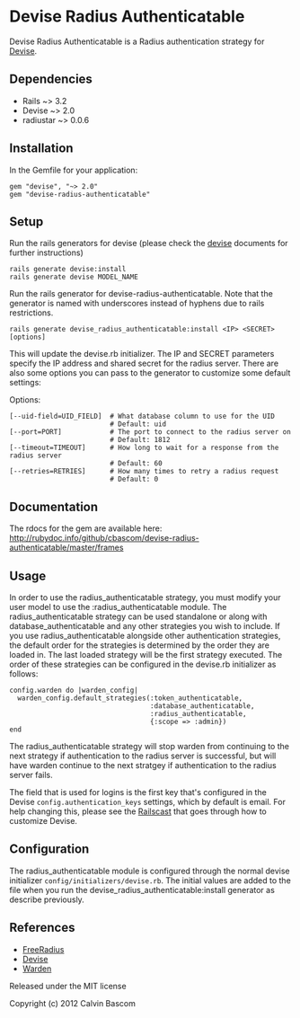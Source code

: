 Devise Radius Authenticatable
===========================

Devise Radius Authenticatable is a Radius authentication strategy for [Devise](http://github.com/plataformatec/devise).

Dependencies
------------

- Rails ~> 3.2
- Devise ~> 2.0
- radiustar ~> 0.0.6

Installation
------------

In the Gemfile for your application:

    gem "devise", "~> 2.0"
    gem "devise-radius-authenticatable"
    
Setup
-----

Run the rails generators for devise (please check the [devise](http://github.com/plataformatec/devise) documents for further instructions)

    rails generate devise:install
    rails generate devise MODEL_NAME

Run the rails generator for devise-radius-authenticatable.  Note that the generator is named with underscores instead of hyphens due to rails restrictions.

    rails generate devise_radius_authenticatable:install <IP> <SECRET> [options]

This will update the devise.rb initializer. The IP and SECRET parameters specify the IP address and shared secret for the radius server.  There are also some options you can pass to the generator to customize some default settings:

Options:

    [--uid-field=UID_FIELD]  # What database column to use for the UID
                             # Default: uid
    [--port=PORT]            # The port to connect to the radius server on
                             # Default: 1812
    [--timeout=TIMEOUT]      # How long to wait for a response from the radius server
                             # Default: 60
    [--retries=RETRIES]      # How many times to retry a radius request
                             # Default: 0

Documentation
-------------

The rdocs for the gem are available here: http://rubydoc.info/github/cbascom/devise-radius-authenticatable/master/frames

Usage
-----

In order to use the radius_authenticatable strategy, you must modify your user model to use the :radius_authenticatable module.  The radius_authenticatable strategy can be used standalone or along with database_authenticatable and any other strategies you wish to include. If you use radius_authenticatable alongside other authentication strategies, the default order for the strategies is determined by the order they are loaded in.  The last loaded strategy will be the first strategy executed. The order of these strategies can be configured in the devise.rb initializer as follows:

    config.warden do |warden_config|
      warden_config.default_strategies(:token_authenticatable,
                                       :database_authenticatable,
                                       :radius_authenticatable,
                                       {:scope => :admin})
    end

The radius_authenticatable strategy will stop warden from continuing to the next strategy if authentication to the radius server is successful, but will have warden continue to the next stratgey if authentication to the radius server fails.

The field that is used for logins is the first key that's configured in the Devise `config.authentication_keys` settings, which by default is email. For help changing this, please see the [Railscast](http://railscasts.com/episodes/210-customizing-devise) that goes through how to customize Devise.

Configuration
-------------

The radius_authenticatable module is configured through the normal devise initializer `config/initializers/devise.rb`.  The initial values are added to the file when you run the devise_radius_authenticatable:install generator as describe previously.

References
----------

* [FreeRadius](http://www.freeradius.org/)
* [Devise](http://github.com/plataformatec/devise)
* [Warden](http://github.com/hassox/warden)

Released under the MIT license

Copyright (c) 2012 Calvin Bascom
